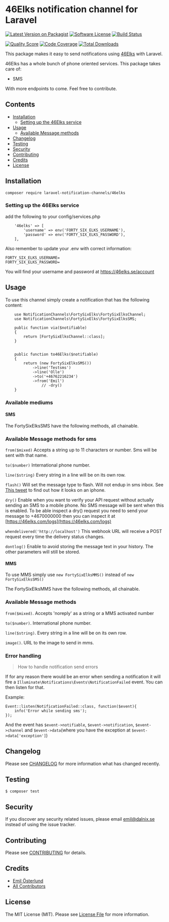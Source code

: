# 46Elks notification channel for Laravel

[![Latest Version on Packagist](https://img.shields.io/packagist/v/laravel-notification-channels/46Elks.svg?style=flat-square)](https://packagist.org/packages/laravel-notification-channels/46Elks)
[![Software License](https://img.shields.io/badge/license-MIT-brightgreen.svg?style=flat-square)](LICENSE.md)
[![Build Status](https://img.shields.io/travis/laravel-notification-channels/46Elks/master.svg?style=flat-square)](https://travis-ci.org/laravel-notification-channels/46Elks)


[![Quality Score](https://img.shields.io/scrutinizer/g/laravel-notification-channels/46Elks.svg?style=flat-square)](https://scrutinizer-ci.com/g/laravel-notification-channels/46Elks)
[![Code Coverage](https://img.shields.io/scrutinizer/coverage/g/laravel-notification-channels/46Elks/master.svg?style=flat-square)](https://scrutinizer-ci.com/g/laravel-notification-channels/46Elks/?branch=master)
[![Total Downloads](https://img.shields.io/packagist/dt/laravel-notification-channels/46Elks.svg?style=flat-square)](https://packagist.org/packages/laravel-notification-channels/46Elks)

This package makes it easy to send notifications using [46Elks](https://www.46elks.com) with Laravel.




46Elks has a whole bunch of phone oriented services. This package takes care of:
* SMS

With more endpoints to come. Feel free to contribute.  



## Contents

- [Installation](#installation)
	- [Setting up the 46Elks service](#setting-up-the-46Elks-service)
- [Usage](#usage)
	- [Available Message methods](#available-message-methods)
- [Changelog](#changelog)
- [Testing](#testing)
- [Security](#security)
- [Contributing](#contributing)
- [Credits](#credits)
- [License](#license)


## Installation

```
composer require laravel-notification-channels/46elks
```

### Setting up the 46Elks service


add the following to your config/services.php
```
	'46elks' => [
		'username' => env('FORTY_SIX_ELKS_USERNAME'),
		'password' => env('FORTY_SIX_ELKS_PASSWORD'),
	],
```
	
Also remember to update your .env with correct information:
```
FORTY_SIX_ELKS_USERNAME=
FORTY_SIX_ELKS_PASSWORD=
```
You will find your username and password at https://46elks.se/account

## Usage


To use this channel simply create a notification that has the following content:
```
    use NotificationChannels\FortySixElks\FortySixElksChannel;
    use NotificationChannels\FortySixElks\FortySixElksSMS;

    public function via($notifiable)
    {
        return [FortySixElksChannel::class];
    }

 
    public function to46Elks($notifiable)
    {
        return (new FortySixElksSMS())
	        ->line('Testsms')
	        ->line('Olle')
	        ->to('+46762216234')
	        ->from('Emil')
            	// -dry()
    }
```
### Available mediums
#### SMS
The FortySixElksSMS have the following methods, all chainable.
### Available Message methods for sms


``from($mixed)`` Accepts a string up to 11 characters or number. Sms will be sent with that name.

``to($number)`` International phone number.

``line($string)`` Every string in a line will be on its own row.

``flash()`` Will set the message type to flash. Will not endup in sms inbox. See [This tweet](https://twitter.com/46elks/status/583183559420178432) to find out how it looks on an iphone.

``dry()`` Enable when you want to verify your API request without actually sending an SMS to a mobile phone.
            No SMS message will be sent when this is enabled. To be able inspect a dry() request you need to
            send your message to +4670000000 then you can inspect it at [https://46elks.com/logs](https://46elks.com/logs)

``whendelivered('http://localhost')`` This webhook URL will receive a POST request every time the delivery status changes. 

``dontlog()`` Enable to avoid storing the message text in your history.
               The other parameters will still be stored. 

#### MMS
To use MMS simply use `new FortySixElksMMS()` instead of `new FortySixElksSMS()`

The FortySixElksMMS have the following methods, all chainable.

### Available Message methods


``from($mixed)``. Accepts 'noreply' as a string or a MMS activated number

``to($number)``. International phone number.

``line($string)``. Every string in a line will be on its own row.

``image()``. URL to the image to send in mms.
 

### Error handling
> How to handle notification send errors

If for any reason there would be an error when sending a notification it will fire a 
`Illuminate\Notifications\Events\NotificationFailed` event. You can then listen for that.

Example:
```
Event::listen(NotificationFailed::class, function($event){
    info('Error while sending sms');
});
```
And the event has `$event->notifiable`, `$event->notification`, `$event->channel` and `$event->data`(where you have the exception at `$event->data['exception']`)


## Changelog

Please see [CHANGELOG](CHANGELOG.md) for more information what has changed recently.

## Testing

``` bash
$ composer test
```

## Security

If you discover any security related issues, please email emil@dalnix.se instead of using the issue tracker.

## Contributing

Please see [CONTRIBUTING](CONTRIBUTING.md) for details.

## Credits

- [Emil Österlund](https://github.com/larsemil)
- [All Contributors](../../contributors)

## License

The MIT License (MIT). Please see [License File](LICENSE.md) for more information.
